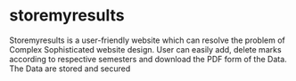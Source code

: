 # storemyresults
Storemyresults is a user-friendly website which can resolve the problem of Complex Sophisticated website design. User can easily add, delete marks according to respective semesters and download the PDF form of the Data. The Data are stored and secured
